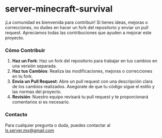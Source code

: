 # server-minecraft-survival
¡La comunidad es bienvenida para contribuir! Si tienes ideas, mejoras o correcciones, no dudes en hacer un fork del repositorio y enviar un pull request. Apreciamos todas las contribuciones que ayuden a mejorar este proyecto.

### Cómo Contribuir

1. **Haz un Fork**: Haz un fork del repositorio para trabajar en tus cambios en una versión separada.
2. **Haz tus Cambios**: Realiza las modificaciones, mejoras o correcciones en tu fork.
3. **Envía un Pull Request**: Abre un pull request con una descripción clara de los cambios realizados. Asegúrate de que tu código sigue el estilo y las normas del proyecto.
4. **Revisión**: Nuestro equipo revisará tu pull request y te proporcionará comentarios si es necesario.

### Contacto

Para cualquier pregunta o duda, puedes contactar al ls.server.mx@gmail.com
